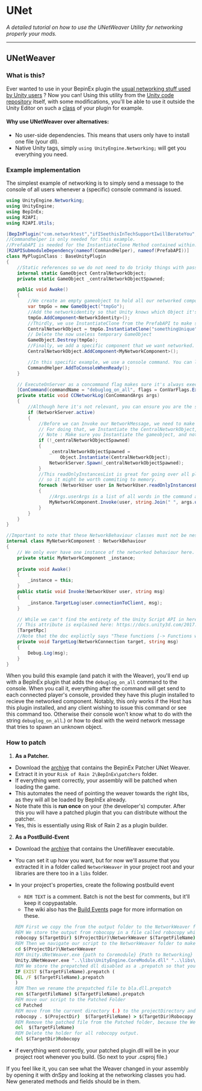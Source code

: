 # UNet

 *A detailed tutorial on how to use the UNetWeaver Utility for networking properly your mods.*

---
## UNetWeaver

### What is this?

Ever wanted to use in your BepinEx plugin the [usual networking stuff used by Unity users](https://docs.unity3d.com/2018.3/Documentation/Manual/UNetActions.html) ?
Now you can! Using this utility from the [Unity code repository](https://github.com/Unity-Technologies/UnityCsReference/blob/2018.3/Extensions/Networking/Weaver/) itself, with some modifications, you'll be able to use it outside the Unity Editor on such a [class](https://gist.github.com/xiaoxiao921/2aed4cdac1352a41e087908a51cf27ec) of your plugin for example.

#### Why use UNetWeaver over alternatives:

* No user-side dependencies. This means that users only have to install one file (your dll).
* Native Unity tags, simply `using UnityEngine.Networking;` will get you everything you need.


### Example implementation
The simplest example of networking is to simply send a message to the console of all users whenever a (specific) console command is issued.

```csharp
using UnityEngine.Networking;
using UnityEngine;
using BepInEx;
using R2API;
using R2API.Utils;

[BepInPlugin("com.networktest","ifISeethisInTechSupportIwillBerateYou","0.0.1")]
//Commandhelper is only needed for this example.
//PrefabAPI is needed for the InstantiateClone Method contained within.
[R2APISubmoduleDependency(nameof(CommandHelper), nameof(PrefabAPI))]
class MyPluginClass : BaseUnityPlugin
{
    //Static references so we do not need to do tricky things with passing references.
    internal static GameObject CentralNetworkObject;
    private static GameObject _centralNetworkObjectSpawned;

    public void Awake()
    {
        //We create an empty gameobject to hold all our networked components. The name of this GameObject is largely irrelevant.
        var tmpGo = new GameObject("tmpGo");
        //Add the networkidentity so that Unity knows which Object it's going to be networking all about.
        tmpGo.AddComponent<NetworkIdentity>();
        //Thirdly, we use InstantiateClone from the PrefabAPI to make sure we have full control over our GameObject.
        CentralNetworkObject = tmpGo.InstantiateClone("somethingUnique");
        // Delete the now useless temporary GameObject
        GameObject.Destroy(tmpGo);
        //Finally, we add a specific component that we want networked. In this example, we will only be adding one, but you can add as many components here as you like. Make sure these components inherit from NetworkBehaviour.
        CentralNetworkObject.AddComponent<MyNetworkComponent>();

        //In this specific example, we use a console command. You can look at https://github.com/risk-of-thunder/R2Wiki/wiki/Console-Commands for more information on that.
        CommandHelper.AddToConsoleWhenReady();
    }

    // ExecuteOnServer as a concommand flag makes sure it's always exectuted on the... you guessed it, server.
    [ConCommand(commandName = "debuglog_on_all", flags = ConVarFlags.ExecuteOnServer, helpText = "Logs a network message to all connected people.")]
    private static void CCNetworkLog(ConCommandArgs args)
    {
        //Although here it's not relevant, you can ensure you are the server by checking if the NetworkServer is active.
        if (NetworkServer.active)
        {
            //Before we can Invoke our NetworkMessage, we need to make sure our centralized networkobject is spawned.
            // For doing that, we Instantiate the CentralNetworkObject, we obviously check if we don't already have one that is already instantiated and activated in the current scene.
            // Note : Make sure you Instantiate the gameobject, and not spawn it directly, it would get deleted otherwise on scene change, even with DontDestroyOnLoad.
            if (!_centralNetworkObjectSpawned)
            {
                _centralNetworkObjectSpawned = 
                    Object.Instantiate(CentralNetworkObject);
                NetworkServer.Spawn(_centralNetworkObjectSpawned);
            }
            //This readOnlyInstancesList is great for going over all players in general, 
            // so it might be worth commiting to memory.
            foreach (NetworkUser user in NetworkUser.readOnlyInstancesList)
            {
                //Args.userArgs is a list of all words in the command arguments.
                MyNetworkComponent.Invoke(user, string.Join(" ", args.userArgs));
            }
        }
    }
}

//Important to note that these NetworkBehaviour classes must not be nested for UNetWeaver to find them.
internal class MyNetworkComponent : NetworkBehaviour
{
    // We only ever have one instance of the networked behaviour here.
    private static MyNetworkComponent _instance;
    
    private void Awake()
    {
        _instance = this;
    }
    public static void Invoke(NetworkUser user, string msg)
    {
        _instance.TargetLog(user.connectionToClient, msg);
    }

    // While we can't find the entirety of the Unity Script API in here, we can provide links to them.
    // This attribute is explained here: https://docs.unity3d.com/2017.3/Documentation/ScriptReference/Networking.TargetRpcAttribute.html
    [TargetRpc]
    //Note that the doc explictly says "These functions [-> Functions with the TargetRPC attribute] must begin with the prefix "Target" and cannot be static." 
    private void TargetLog(NetworkConnection target, string msg)
    {
        Debug.Log(msg);
    }
}
```

When you build this example (and patch it with the Weaver), you'll end up with a BepInEx plugin that adds the `debuglog_on_all` command to the console. When you call it, everything after the command will get send to each connected player's console, provided they have this plugin installed to recieve the networked component. 
Notably, this only works if the Host has this plugin installed, and any client wishing to issue this command or see this command too. Otherwise their console won't know what to do with the string `debuglog_on_all`.) or how to deal with the weird network message that tries to spawn an unknown object.

### How to patch

1. **As a Patcher.**

- Download the [archive](https://cdn.discordapp.com/attachments/562704639569428506/685606962712412200/UNetWeaver.zip) that contains the BepinEx Patcher UNet Weaver.
- Extract it in your `Risk of Rain 2\BepInEx\patchers` folder.
- If everything went correctly, your assembly will be patched when loading the game.
- This automates the need of pointing the weaver towards the right libs, as they will all be loaded by BepInEx already.
- Note thate this is **run once** on your (the developer's) computer. After this you will have a patched plugin that you can distribute without the patcher.
- Yes, this is essentially using Risk of Rain 2 as a plugin builder.

2. **As a PostBuild-Event**

- Download the [archive](https://cdn.discordapp.com/attachments/697919673664274563/697919946143039588/NetworkWeaver.zip) that contains the UnetWeaver executable.
- You can set it up how you want, but for now we'll assume that you extracted it in a folder called `NetworkWeaver` in your project root and your libraries are there too in a `libs` folder.
- In your project's properties, create the following postbuild event
  - `REM TEXT` is a comment. Batch is not the best for comments, but it'll keep it copypastable.
  - The wiki also has the [Build Events](https://github.com/risk-of-thunder/R2Wiki/wiki/Build-Events) page for more information on these.

   ```bat
   REM First we copy the from the output folder to the NetworkWeaver folder.
   REM We store the output from robocopy in a file called robocopy which we'll delete at the end of the file.
   robocopy $(TargetDir) $(ProjectDir)\NetworkWeaver $(TargetFileName) > $(TargetDir)Robocopy
   REM Then we navigate our script to the NetworkWeaver folder to make the follow up line less verbose.
   cd $(ProjectDir)\NetworkWeaver
   REM Unity.UNetWeaver.exe {path to Coremodule} {Path to Networking} {Path to output folder} {Path to the dll you want patched} {Path to all needed references for the to-be-patched dll}
   Unity.UNetWeaver.exe "..\libs\UnityEngine.CoreModule.dll" "..\libs\com.unity.multiplayer-hlapi.Runtime.dll" "Patched/"  $(TargetFileName) "$(ProjectDir)\libs"
   REM We store the prepatched dll disabled as a .prepatch so that you can check it if you want, but first we need to make sure that file doesn't exist already.
   IF EXIST $(TargetFileName).prepatch (
   DEL /F $(TargetFileName).prepatch
   )
   REM Then we rename the prepatched file to bla.dll.prepatch
   ren $(TargetFileName) $(TargetFileName).prepatch
   REM move our script to the Patched Folder
   cd Patched
   REM move from the current directory (.) to the projectDirectory and store the output once more to the Robocopy file.
   robocopy . $(ProjectDir)  $(TargetFileName) > $(TargetDir)Robocopy
   REM Remove the patched file from the Patched folder, because the Weaver won't run if the file already exists.
   del  $(TargetFileName)
   REM Delete the holder for all robocopy output.
   del $(TargetDir)Robocopy
   ```

- if everything went correctly, your patched plugin.dll will be in your project root whenever you build. (So next to your .csproj file.)

If you feel like it, you can see what the Weaver changed in your assembly by opening it with dnSpy and looking at the networking classes you had. New generated methods and fields should be in them.
